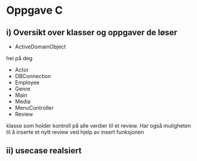 # Oppgave C



## i) Oversikt over klasser og oppgaver de løser  

- ActiveDomainObject

hei på deg

- Actor
- DBConnection
- Employee
- Genre
- Main
- Media
- MenuController
- Review

klasse som holder kontroll på alle verdier til et review. Har også muligheten til å inserte et nytt review ved hjelp av insert funksjonen

## ii) usecase realsiert
